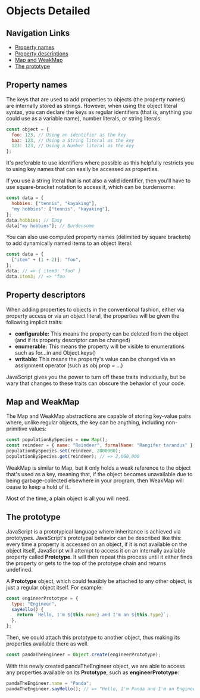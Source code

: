 # Objects Detailed

## Navigation Links

- [Property names](#property-names)
- [Property descriptions](#property-descriptors)
- [Map and WeakMap](#map-and-weakmap)
- [The prototype](#the-prototype)

## Property names

The keys that are used to add properties to objects (the property names) are internally stored as strings. However, when using the object literal syntax, you can declare the keys as regular identifiers (that is, anything you could use as a variable name), number literals, or string literals:

```javascript
const object = {
  foo: 123, // Using an identifier as the key
  baz: 123, // Using a String literal as the key
  123: 123, // Using a Number literal as the key
};
```

It's preferable to use identifiers where possible as this helpfully restricts you to using key names that can easily be accessed as properties.

If you use a string literal that is not also a valid identifier, then you'll have to use square-bracket notation to access it, which can be
burdensome:

```javascript
const data = {
  hobbies: ["tennis", "kayaking"],
  "my hobbies": ["tennis", "kayaking"],
};
data.hobbies; // Easy
data["my hobbies"]; // Burdensome
```

You can also use computed property names (delimited by square brackets) to add dynamically named items to an object literal:

```javascript
const data = {
  ["item" + (1 + 2)]: "foo",
};
data; // => { item3: "foo" }
data.item3; // => "foo
```

## Property descriptors

When adding properties to objects in the conventional fashion, either via property access or via an object literal, the properties will be given the following implicit traits:

- **configurable:** This means the property can be deleted from the object (and if
  its property descriptor can be changed)
- **enumerable:** This means the property will be visible to enumerations such
  as for...in and Object.keys()
- **writable:** This means the property's value can be changed via an assignment operator (such as obj.prop = ...)

JavaScript gives you the power to turn off these traits individually, but be wary that changes to these traits can obscure the behavior of your code.

## Map and WeakMap

The Map and WeakMap abstractions are capable of storing key-value pairs where, unlike regular objects, the key can be anything, including non-primitive values:

```javascript
const populationBySpecies = new Map();
const reindeer = { name: "Reindeer", formalName: "Rangifer tarandus" };
populationBySpecies.set(reindeer, 2000000);
populationBySpecies.get(reindeer); // => 2,000,000
```

WeakMap is similar to Map, but it only holds a weak reference to the object that's used as a key, meaning that, if the object becomes unavailable due to being garbage-collected elsewhere in your program, then WeakMap will cease to keep a hold of it.

Most of the time, a plain object is all you will need.

## The prototype

JavaScript is a prototypical language where inheritance is achieved via prototypes. JavaScript's prototypal behavior can be described like this: every time a property is accessed on an object, if it is not available on the object itself, JavaScript will attempt to access it on an internally available property called **Prototype**. It will then repeat this process until it either finds the property or gets to the top of the prototype chain and returns undefined.

A **Prototype** object, which could feasibly be attached to any other object, is just a
regular object itself. For example:

```javascript
const engineerPrototype = {
  type: "Engineer",
  sayHello() {
    return `Hello, I'm ${this.name} and I'm an ${this.type}`;
  },
};
```

Then, we could attach this prototype to another object, thus making its properties available there as well.

```javascript
const pandaTheEngineer = Object.create(engineerPrototype);
```

With this newly created pandaTheEngineer object, we are able to access any properties
available on its **Prototype**, such as **engineerPrototype**:

```javascript
pandaTheEngineer.name = "Panda";
pandaTheEngineer.sayHello(); // => "Hello, I'm Panda and I'm an Engineer"
```
